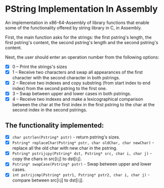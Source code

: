 # PString Implementation In Assembly
An implementation in x86-64-Assembly of library functions that enable some of the functionality offered by string library in C, in Assembly.

First, the main function asks for the strings: the first pstring's length, the first pstring's content, the second pstring's length and the second pstring's content.

Next, the user should enter an operation number from the following options:

- [x] 0 – Print the strings's sizes
- [x] 1 – Receive two characters and swap all appearances of the first character with the second character in both pstrings.
- [x] 2 – Receive two indexes and copy substring (from start index to end index) from the second pstring to the first one.
- [x] 3 – Swap between upper and lower cases in both pstrings.
- [x] 4 – Receive two indexes and make a lexicographical comparison between the char at the first index in the first pstring to the char at the second index in the second pstrings.

## The functionality implemented:
- [x] `char pstrlen(Pstring* pstr)` - return pstring's sizes.
- [x] `Pstring* replaceChar(Pstring* pstr, char oldChar, char newChar)` - replace all the old char with new char in the pstring.
- [x] `Pstring* pstrijcpy(Pstring* dst, Pstring* src, char i, char j)` - copy the chars in src[i:j] to dst[i:j].
- [x] `Pstring* swapCase(Pstring* pstr)` - Swap between upper and lower cases.
- [x] `int pstrijcmp(Pstring* pstr1, Pstring* pstr2, char i, char j)` - compare between src[i:j] to dst[i:j].
